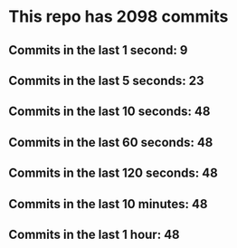 # This repo has 2098 commits

## Commits in the last 1 second: 9
## Commits in the last 5 seconds: 23
## Commits in the last 10 seconds: 48
## Commits in the last 60 seconds: 48
## Commits in the last 120 seconds: 48
## Commits in the last 10 minutes: 48
## Commits in the last 1 hour: 48
